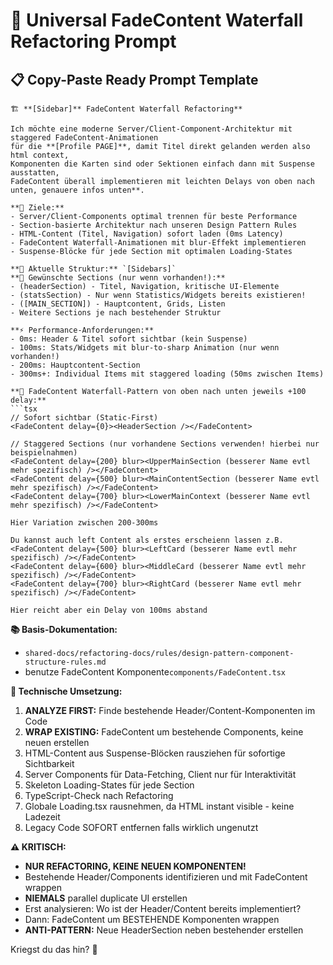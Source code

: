 # 🎨 Universal FadeContent Waterfall Refactoring Prompt

## 📋 Copy-Paste Ready Prompt Template

```
🏗️ **[Sidebar]** FadeContent Waterfall Refactoring**

Ich möchte eine moderne Server/Client-Component-Architektur mit staggered FadeContent-Animationen 
für die **[Profile PAGE]**, damit Titel direkt gelanden werden also html context, 
Komponenten die Karten sind oder Sektionen einfach dann mit Suspense ausstatten, 
FadeContent überall implementieren mit leichten Delays von oben nach unten, genauere infos unten**. 

**🎯 Ziele:**
- Server/Client-Components optimal trennen für beste Performance
- Section-basierte Architektur nach unseren Design Pattern Rules  
- HTML-Content (Titel, Navigation) sofort laden (0ms Latency)
- FadeContent Waterfall-Animationen mit blur-Effekt implementieren
- Suspense-Blöcke für jede Section mit optimalen Loading-States

**📁 Aktuelle Struktur:** `[Sidebars]`
**🎨 Gewünschte Sections (nur wenn vorhanden!):**
- (headerSection) - Titel, Navigation, kritische UI-Elemente
- (statsSection) - Nur wenn Statistics/Widgets bereits existieren! 
- ([MAIN_SECTION]) - Hauptcontent, Grids, Listen
- Weitere Sections je nach bestehender Struktur

**⚡ Performance-Anforderungen:**
- 0ms: Header & Titel sofort sichtbar (kein Suspense)
- 100ms: Stats/Widgets mit blur-to-sharp Animation (nur wenn vorhanden!)
- 200ms: Hauptcontent-Section  
- 300ms+: Individual Items mit staggered loading (50ms zwischen Items)

**🌊 FadeContent Waterfall-Pattern von oben nach unten jeweils +100 delay:**
```tsx
// Sofort sichtbar (Static-First)
<FadeContent delay={0}><HeaderSection /></FadeContent>

// Staggered Sections (nur vorhandene Sections verwenden! hierbei nur beispielnahmen)
<FadeContent delay={200} blur><UpperMainSection (besserer Name evtl mehr spezifisch) /></FadeContent>
<FadeContent delay={500} blur><MainContentSection (besserer Name evtl mehr spezifisch) /></FadeContent>
<FadeContent delay={700} blur><LowerMainContext (besserer Name evtl mehr spezifisch) /></FadeContent>

Hier Variation zwischen 200-300ms

Du kannst auch left Content als erstes erscheienn lassen z.B.
<FadeContent delay={500} blur><LeftCard (besserer Name evtl mehr spezifisch) /></FadeContent>
<FadeContent delay={600} blur><MiddleCard (besserer Name evtl mehr spezifisch) /></FadeContent>
<FadeContent delay={700} blur><RightCard (besserer Name evtl mehr spezifisch) /></FadeContent>

Hier reicht aber ein Delay von 100ms abstand

```

**📚 Basis-Dokumentation:**
- `shared-docs/refactoring-docs/rules/design-pattern-component-structure-rules.md`
- benutze FadeContent Komponente`components/FadeContent.tsx`

**🔧 Technische Umsetzung:**
1. **ANALYZE FIRST:** Finde bestehende Header/Content-Komponenten im Code
2. **WRAP EXISTING:** FadeContent um bestehende Components, keine neuen erstellen
3. HTML-Content aus Suspense-Blöcken rausziehen für sofortige Sichtbarkeit  
4. Server Components für Data-Fetching, Client nur für Interaktivität
5. Skeleton Loading-States für jede Section
6. TypeScript-Check nach Refactoring
7. Globale Loading.tsx rausnehmen, da HTML instant visible - keine Ladezeit
8. Legacy Code SOFORT entfernen falls wirklich ungenutzt

**⚠️ KRITISCH:** 
- **NUR REFACTORING, KEINE NEUEN KOMPONENTEN!** 
- Bestehende Header/Components identifizieren und mit FadeContent wrappen
- **NIEMALS** parallel duplicate UI erstellen
- Erst analysieren: Wo ist der Header/Content bereits implementiert?
- Dann: FadeContent um BESTEHENDE Komponenten wrappen
- **ANTI-PATTERN:** Neue HeaderSection neben bestehender erstellen

Kriegst du das hin? 🚀